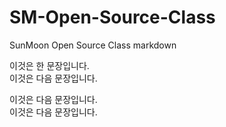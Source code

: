 # SM-Open-Source-Class
SunMoon Open Source Class markdown

이것은 한 문장입니다.  
이것은 다음 문장입니다.

이것은 다음 문장입니다.  
이것은 다음 문장입니다.
